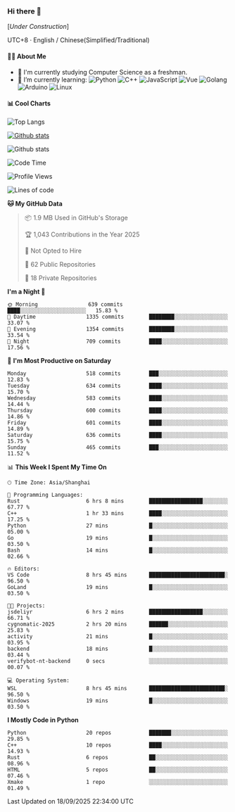 ### Hi there 👋

\[*Under Construction*\]

UTC+8 · English / Chinese(Simplified/Traditional)

<!--
**NoNormalCreeper/NoNormalCreeper** is a ✨ _special_ ✨ repository because its `README.md` (this file) appears on your GitHub profile.

Here are some ideas to get you started:

- 🔭 I’m currently working on ...
- 🌱 I’m currently learning ...
- 👯 I’m looking to collaborate on ...
- 🤔 I’m looking for help with ...
- 💬 Ask me about ...
- 📫 How to reach me: ...
- 😄 Pronouns: ...
- ⚡ Fun fact: ...
-->

#### 👩‍💻 About Me

- 🏫 I'm currently studying Computer Science as a freshman.
- 🌱 I’m currently learning: 
![Python](https://img.shields.io/badge/-Python-blue?style=flat-square&logo=Python&logoColor=fff)
![C++](https://img.shields.io/badge/-C%2B%2B-00599C?style=flat-square&logo=C%2B%2B&logoColor=fff)
![JavaScript](https://img.shields.io/badge/-JavaScript-ffca18?style=flat-square&logo=JavaScript&logoColor=fff)
![Vue](https://img.shields.io/badge/-Vue-4FC08D?style=flat-square&logo=Vue.js&logoColor=fff)
![Golang](https://img.shields.io/badge/-Go-007d9c?style=flat-square&logo=Go&logoColor=fff)
![Arduino](https://img.shields.io/badge/-Arduino-00979D?style=flat-square&logo=Arduino&logoColor=fff)
![Linux](https://img.shields.io/badge/-Linux-FCC624?style=flat-square&logo=Linux&logoColor=fff)

#### 📊 Cool Charts

![Top Langs](https://readme-stats-zeta-six.vercel.app/api/top-langs/?username=NoNormalCreeper&layout=compact)

[![Github stats](https://readme-stats-zeta-six.vercel.app/api?username=NoNormalCreeper&show=reviews,discussions_started,discussions_answered,prs_merged,prs_merged_percentage)](https://github.com/anuraghazra/github-readme-stats)

![Github stats](https://github-profile-trophy.vercel.app/?username=NoNormalCreeper)


<!--START_SECTION:waka-->
![Code Time](http://img.shields.io/badge/Code%20Time-837%20hrs%2020%20mins-blue)

![Profile Views](http://img.shields.io/badge/Profile%20Views-5-blue)

![Lines of code](https://img.shields.io/badge/From%20Hello%20World%20I%27ve%20Written-4.4%20million%20lines%20of%20code-blue)

**🐱 My GitHub Data** 

> 📦 1.9 MB Used in GitHub's Storage 
 > 
> 🏆 1,043 Contributions in the Year 2025
 > 
> 🚫 Not Opted to Hire
 > 
> 📜 62 Public Repositories 
 > 
> 🔑 18 Private Repositories 
 > 
**I'm a Night 🦉** 

```text
🌞 Morning                639 commits         ████░░░░░░░░░░░░░░░░░░░░░   15.83 % 
🌆 Daytime                1335 commits        ████████░░░░░░░░░░░░░░░░░   33.07 % 
🌃 Evening                1354 commits        ████████░░░░░░░░░░░░░░░░░   33.54 % 
🌙 Night                  709 commits         ████░░░░░░░░░░░░░░░░░░░░░   17.56 % 
```
📅 **I'm Most Productive on Saturday** 

```text
Monday                   518 commits         ███░░░░░░░░░░░░░░░░░░░░░░   12.83 % 
Tuesday                  634 commits         ████░░░░░░░░░░░░░░░░░░░░░   15.70 % 
Wednesday                583 commits         ████░░░░░░░░░░░░░░░░░░░░░   14.44 % 
Thursday                 600 commits         ████░░░░░░░░░░░░░░░░░░░░░   14.86 % 
Friday                   601 commits         ████░░░░░░░░░░░░░░░░░░░░░   14.89 % 
Saturday                 636 commits         ████░░░░░░░░░░░░░░░░░░░░░   15.75 % 
Sunday                   465 commits         ███░░░░░░░░░░░░░░░░░░░░░░   11.52 % 
```


📊 **This Week I Spent My Time On** 

```text
🕑︎ Time Zone: Asia/Shanghai

💬 Programming Languages: 
Rust                     6 hrs 8 mins        █████████████████░░░░░░░░   67.77 % 
C++                      1 hr 33 mins        ████░░░░░░░░░░░░░░░░░░░░░   17.25 % 
Python                   27 mins             █░░░░░░░░░░░░░░░░░░░░░░░░   05.00 % 
Go                       19 mins             █░░░░░░░░░░░░░░░░░░░░░░░░   03.50 % 
Bash                     14 mins             █░░░░░░░░░░░░░░░░░░░░░░░░   02.66 % 

🔥 Editors: 
VS Code                  8 hrs 45 mins       ████████████████████████░   96.50 % 
GoLand                   19 mins             █░░░░░░░░░░░░░░░░░░░░░░░░   03.50 % 

🐱‍💻 Projects: 
jsdeliyr                 6 hrs 2 mins        █████████████████░░░░░░░░   66.71 % 
cygnomatic-2025          2 hrs 20 mins       ██████░░░░░░░░░░░░░░░░░░░   25.83 % 
activity                 21 mins             █░░░░░░░░░░░░░░░░░░░░░░░░   03.95 % 
backend                  18 mins             █░░░░░░░░░░░░░░░░░░░░░░░░   03.44 % 
verifybot-nt-backend     0 secs              ░░░░░░░░░░░░░░░░░░░░░░░░░   00.07 % 

💻 Operating System: 
WSL                      8 hrs 45 mins       ████████████████████████░   96.50 % 
Windows                  19 mins             █░░░░░░░░░░░░░░░░░░░░░░░░   03.50 % 
```

**I Mostly Code in Python** 

```text
Python                   20 repos            ███████░░░░░░░░░░░░░░░░░░   29.85 % 
C++                      10 repos            ████░░░░░░░░░░░░░░░░░░░░░   14.93 % 
Rust                     6 repos             ██░░░░░░░░░░░░░░░░░░░░░░░   08.96 % 
HTML                     5 repos             ██░░░░░░░░░░░░░░░░░░░░░░░   07.46 % 
Xmake                    1 repo              ░░░░░░░░░░░░░░░░░░░░░░░░░   01.49 % 
```




 Last Updated on 18/09/2025 22:34:00 UTC
<!--END_SECTION:waka-->

